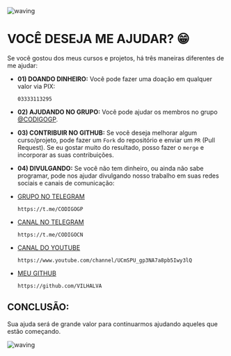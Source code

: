 <img src="https://capsule-render.vercel.app/api?type=waving&height=90&color=gradient" alt="waving">
  
# VOCÊ DESEJA ME AJUDAR? 😁
Se você gostou dos meus cursos e projetos, há três maneiras diferentes de me ajudar:

* **01) DOANDO DINHEIRO:**
Você pode fazer uma doação em qualquer valor via PIX:
    ```
    03333113295
    ```
* **02) AJUDANDO NO GRUPO:**
Você pode ajudar os membros no grupo [@CODIGOGP](https://t.me/CODIGOGP).

* **03) CONTRIBUIR NO GITHUB:**
Se você deseja melhorar algum curso/projeto, pode fazer um `Fork` do repositório e enviar um `PR` (Pull Request). Se eu gostar muito do resultado, posso fazer o `merge` e incorporar as suas contribuições.

* **04) DIVULGANDO:**
Se você não tem dinheiro, ou ainda não sabe programar, pode nos ajudar divulgando nosso trabalho em suas redes sociais e canais de comunicação:

- [GRUPO NO TELEGRAM](https://t.me/CODIGOGP)
    ```
    https://t.me/CODIGOGP
    ```

- [CANAL NO TELEGRAM](https://t.me/CODIGOCN)
    ```
    https://t.me/CODIGOCN
    ```

- [CANAL DO YOUTUBE](https://www.youtube.com/channel/UCmSPU_gp3NA7a8pb5Iwy3lQ)
    ```
    https://www.youtube.com/channel/UCmSPU_gp3NA7a8pb5Iwy3lQ
    ```

- [MEU GITHUB](https://github.com/VILHALVA)
    ```
    https://github.com/VILHALVA
    ```

## CONCLUSÃO: 
Sua ajuda será de grande valor para continuarmos ajudando aqueles que estão começando.

<img src="https://capsule-render.vercel.app/api?type=waving&height=90&color=gradient" alt="waving">

